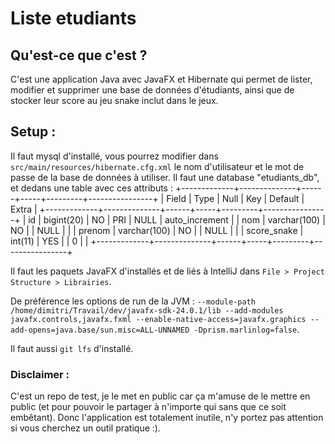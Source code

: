 # Liste etudiants
## Qu'est-ce que c'est ?

C'est une application Java avec JavaFX et Hibernate qui permet de lister, modifier et supprimer une base de données d'étudiants, ainsi que de stocker leur score au jeu snake inclut dans le jeux.

## Setup :

Il faut mysql d'installé, vous pourrez modifier dans ```src/main/resources/hibernate.cfg.xml``` le nom d'utilisateur et le mot de passe de la base de données à utiliser.
Il faut une database "etudiants_db", et dedans une table avec ces attributs :
+-------------+--------------+------+-----+---------+----------------+
| Field       | Type         | Null | Key | Default | Extra          |
+-------------+--------------+------+-----+---------+----------------+
| id          | bigint(20)   | NO   | PRI | NULL    | auto_increment |
| nom         | varchar(100) | NO   |     | NULL    |                |
| prenom      | varchar(100) | NO   |     | NULL    |                |
| score_snake | int(11)      | YES  |     | 0       |                |
+-------------+--------------+------+-----+---------+----------------+


Il faut les paquets JavaFX d'installés et de liés à IntelliJ dans ```File > Project Structure > Librairies```.

De préférence les options de run de la JVM : ```--module-path /home/dimitri/Travail/dev/javafx-sdk-24.0.1/lib --add-modules javafx.controls,javafx.fxml --enable-native-access=javafx.graphics --add-opens=java.base/sun.misc=ALL-UNNAMED -Dprism.marlinlog=false```.

Il faut aussi ```git lfs``` d'installé.

### Disclaimer :

C'est un repo de test, je le met en public car ça m'amuse de le mettre en public (et pour pouvoir le partager à n'importe qui sans que ce soit embêtant). Donc l'application est totalement inutile, n'y portez pas attention si vous cherchez un outil pratique :).
